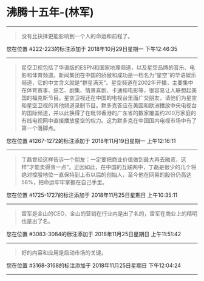 # 沸腾十五年-(林军)

---

> 没有比抉择更能影响到一个人的命运和前程了。

您在位置 #222-223的标注添加于 2018年10月29日星期一 下午12:46:35

---

> 星空卫视包括了华语版的ESPN和国家地理频道，以及星空品牌的音乐、电影和体育频道。新闻集团在中国的骄傲和成功是一档名为“星空”的华语娱乐频道，它的中文含义就是“群星满天”。星空频道在2002年开播，主要集中在体育赛事、综艺、剧集、情景喜剧、卡通和电影等，很容易让人联想起美国的福克斯节目。星空卫视还在中国的电视台里面广交朋友，请他们为星空和星空卫视的其他频道录制节目。默多克答应在美国和欧洲播放中央电视台的国际频道，并以此换得了在毗邻香港的广东省的数家覆盖约200万家庭的有线电视网中直接播放星空的权力。这为默多克在中国国内电视市场中有了第一个落脚点。

您在位置 #1267-1272的标注添加于 2018年11月19日星期一 上午12:16:11

---

> 丁磊曾经这样告诉一个朋友：一定要把商业价值做到最大再去融资，这样“才能卖得贵一点”。正因如此，在中国的互联网中，丁磊是很少的几个将绝对控股地位一直保持到上市以后的创始人，至今他在网易的股份仍高达58%，把命运牢牢掌握在自己手里。

您在位置 #1725-1727的标注添加于 2018年11月25日星期日 上午10:35:11

---

> 雷军是金山的CEO，金山的营销在行业内是出了名的，雷军在商业上的精明也是出了名。

您在位置 #3083-3084的标注添加于 2018年11月25日星期日 上午11:51:42

---

> 好的内容和应用是启动市场的关键。

您在位置 #3168-3168的标注添加于 2018年11月25日星期日 下午12:04:24

---


